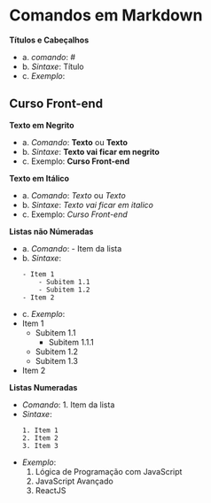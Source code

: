# Comandos em Markdown

**Títulos e Cabeçalhos**

- a. *comando*: # 
- b. *Sintaxe*: Título
- c. *Exemplo*:
## Curso Front-end

**Texto em Negrito**
- a. *Comando*: **Texto** ou __Texto__
- b. *Sintaxe*: **Texto vai ficar em negrito**
- c. Exemplo: **Curso Front-end**

**Texto em Itálico**
- a. *Comando*: *Texto* ou _Texto_
- b. *Sintaxe*: *Texto vai ficar em italico*
- c. Exemplo: *Curso Front-end*

**Listas não Númeradas**
- a. *Comando*: - Item da lista
- b. *Sintaxe*: 
    ```
    - Item 1
        - Subitem 1.1
        - Subitem 1.2
    - Item 2
    ```
- c. *Exemplo*:
- Item 1
    - Subitem 1.1
        - Subitem 1.1.1
    - Subitem 1.2
    - Subitem 1.3
- Item 2

**Listas Numeradas**
  - *Comando*: 1. Item da lista
  - *Sintaxe*:
    ```
    1. Item 1
    2. Item 2
    3. Item 3
    ```
  - *Exemplo*:
    1. Lógica de Programação com JavaScript
    2. JavaScript Avançado
    3. ReactJS

